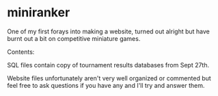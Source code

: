 # miniranker
One of my first forays into making a website, turned out alright but have burnt out a bit on competitive miniature games.


Contents:

SQL files contain copy of tournament results databases from Sept 27th.

Website files unfortunately aren't very well organized or commented but feel free to ask questions if you have any and I'll try and answer them.
